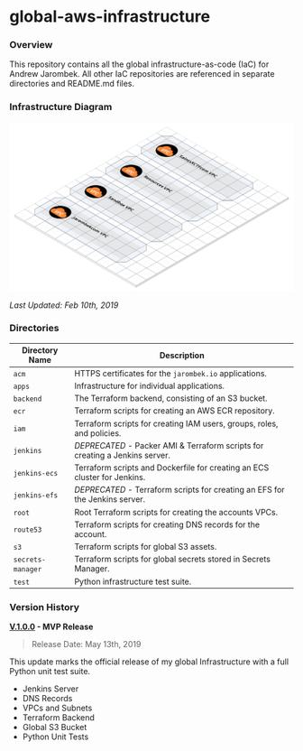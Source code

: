 # global-aws-infrastructure

### Overview

This repository contains all the global infrastructure-as-code (IaC) for Andrew Jarombek.  All other IaC
repositories are referenced in separate directories and README.md files.

### Infrastructure Diagram

![AWS Model](aws-model.png)

*Last Updated: Feb 10th, 2019*

### Directories

| Directory Name    | Description                                                                 |
|-------------------|-----------------------------------------------------------------------------|
| `acm`             | HTTPS certificates for the `jarombek.io` applications.                      |
| `apps`            | Infrastructure for individual applications.                                 |
| `backend`         | The Terraform backend, consisting of an S3 bucket.                          |
| `ecr`             | Terraform scripts for creating an AWS ECR repository.                       |
| `iam`             | Terraform scripts for creating IAM users, groups, roles, and policies.      |
| `jenkins`         | *DEPRECATED* - Packer AMI & Terraform scripts for creating a Jenkins server.|
| `jenkins-ecs`     | Terraform scripts and Dockerfile for creating an ECS cluster for Jenkins.   |
| `jenkins-efs`     | *DEPRECATED* - Terraform scripts for creating an EFS for the Jenkins server.|
| `root`            | Root Terraform scripts for creating the accounts VPCs.                      |
| `route53`         | Terraform scripts for creating DNS records for the account.                 |
| `s3`              | Terraform scripts for global S3 assets.                                     |
| `secrets-manager` | Terraform scripts for global secrets stored in Secrets Manager.             |
| `test`            | Python infrastructure test suite.                                           |

### Version History

**[V.1.0.0](https://github.com/AJarombek/global-aws-infrastructure/tree/v1.0.0) - MVP Release**

> Release Date: May 13th, 2019

This update marks the official release of my global Infrastructure with a full Python unit test suite.

* Jenkins Server
* DNS Records
* VPCs and Subnets
* Terraform Backend
* Global S3 Bucket
* Python Unit Tests